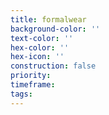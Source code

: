 ```yaml
---
title: formalwear
background-color: ''
text-color: ''
hex-color: ''
hex-icon: ''
construction: false
priority:
timeframe:
tags:
---
```

